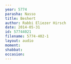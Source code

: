 ```yaml
---
year: 5774
parasha: Nasso
title: Beshert
author: Rabbi Eliezer Hirsch
date: 2014-05-31
id: 57744021
filename: 5774-402-1
layout: audio
moment: 
shabbat: 
occasion: 
---
```

